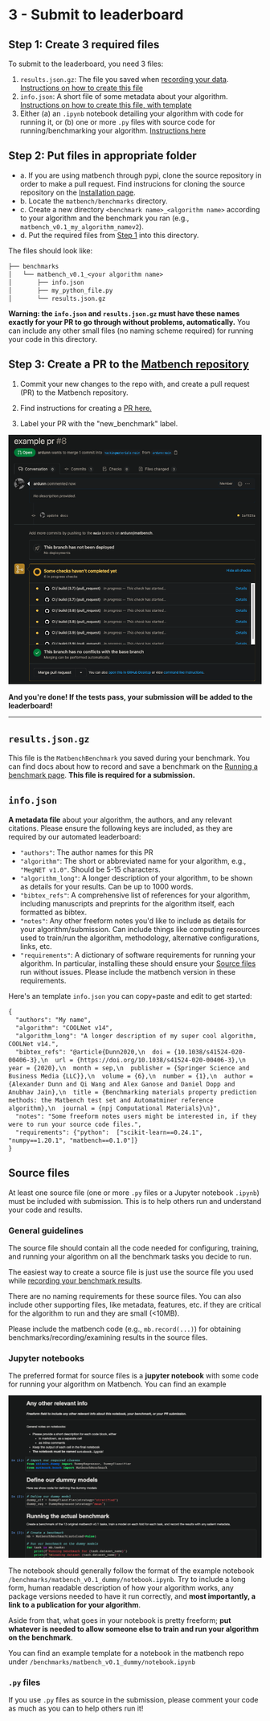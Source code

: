 # 3 - Submit to leaderboard


## Step 1: Create 3 required files

To submit to the leaderboard, you need 3 files:

1. `results.json.gz`: The file you saved when [recording your data](2run.md). [Instructions on how to create this file](#resultsjsongz)
2. `info.json`: A short file of some metadata about your algorithm. [Instructions on how to create this file, with template](#infojson)
3. Either (a) an `.ipynb` notebook detailing your algorithm with code for running it, or (b) one or more `.py` files with source code for running/benchmarking your algorithm. [Instructions here](#source-files)



## Step 2: Put files in appropriate folder

- a. If you are using matbench through pypi, clone the source repository in order to make a pull request. Find instrucions for cloning the source repository on the [Installation page](1install.md).
- b. Locate the `matbench/benchmarks` directory.
- c. Create a new directory `<benchmark name>_<algorithm name>` according to your algorithm and the benchmark you ran (e.g., `matbench_v0.1_my_algorithm_namev2`).
- d. Put the required files from [Step 1](#step-1-create-3-required-files) into this directory.

The files should look like:

```
├── benchmarks
│   └── matbench_v0.1_<your algorithm name>
│       ├── info.json
│       ├── my_python_file.py
│       └── results.json.gz
```


**Warning: the `info.json` and `results.json.gz` must have these names exactly for your PR to go through without problems, automatically.** You can include any other small files (no naming scheme required) for running your code in this directory.



## Step 3: Create a PR to the [Matbench repository](https://github.com/hackingmaterials/matbench)

1. Commit your new changes to the repo with, and create a pull request (PR) to the Matbench repository.

2. Find instructions for creating a [PR here.](https://guides.github.com/activities/hello-world/#:~:text=Pull%20Requests%20are%20the%20heart,merge%20them%20into%20their%20branch.&text=You%20can%20even%20open%20pull,repository%20and%20merge%20them%20yourself.)

3. Label your PR with the "new_benchmark" label.


![pr example](../static/pr_example.png)

**And you're done! If the tests pass, your submission will be added to the leaderboard!**

---


## `results.json.gz`

This file is the `MatbenchBenchmark` you saved during your benchmark. You can find docs about how to record and save a benchmark on the [Running a benchmark page](2run.md). **This file is required for a submission.**


## `info.json`

**A metadata file** about your algorithm, the authors, and any relevant citations. Please ensure the following keys are included, as they are required by our automated leaderboard:

  - `"authors"`: The author names for this PR
  - `"algorithm"`: The short or abbreviated name for your algorithm, e.g., `"MegNET v1.0"`. Should be 5-15 characters.
  - `"algorithm_long"`: A longer description of your algorithm, to be shown as details for your results. Can be up to 1000 words.
  - `"bibtex_refs"`: A comprehensive list of references for your algorithm, including manuscripts and preprints for the algorithm itself, each formatted as bibtex.
  - `"notes"`: Any other freeform notes you'd like to include as details for your algorithm/submission. Can include things like computing resources used to train/run the algorithm, methodology, alternative configurations, links, etc.
  - `"requirements"`: A dictionary of software requirements for running your algorithm. In particular, installing these should ensure your [Source files](#source-files) run without issues. Please include the matbench version in these requirements.


Here's an template `info.json` you can copy+paste and edit to get started:

```
{
  "authors": "My name",
  "algorithm": "COOLNet v14",
  "algorithm_long": "A longer description of my super cool algorithm, COOLNet v14.",
  "bibtex_refs": "@article{Dunn2020,\n  doi = {10.1038/s41524-020-00406-3},\n  url = {https://doi.org/10.1038/s41524-020-00406-3},\n  year = {2020},\n  month = sep,\n  publisher = {Springer Science and Business Media {LLC}},\n  volume = {6},\n  number = {1},\n  author = {Alexander Dunn and Qi Wang and Alex Ganose and Daniel Dopp and Anubhav Jain},\n  title = {Benchmarking materials property prediction methods: the Matbench test set and Automatminer reference algorithm},\n  journal = {npj Computational Materials}\n}",
  "notes": "Some freeform notes users might be interested in, if they were to run your source code files.",
  "requirements": {"python":  ["scikit-learn==0.24.1", "numpy==1.20.1", "matbench==0.1.0"]}
}
```

## Source files

At least one source file (one or more `.py` files or a Jupyter notebook `.ipynb`) must be included with submission. This is to help others run and understand your code and results.


### General guidelines

The source file should contain all the code needed for configuring, training, and running your algorithm on all the benchmark tasks you decide to run.

The easiest way to create a source file is just use the source file you used while [recording your benchmark results](2run.md).

There are no naming requirements for these source files. You can also include other supporting files, like metadata, features, etc. if they are critical for the algorithm to run and they are small (<10MB). 

Please include the matbench code (e.g., `mb.record(...)`) for obtaining benchmarks/recording/examining results in the source files.


### Jupyter notebooks

The preferred format for source files is a **jupyter notebook** with some code for running your algorithm on Matbench. You can find an example

![example_notebook](../static/notebook_example.png)

The notebook should generally follow the format of the example notebook `/benchmarks/matbench_v0.1_dummy/notebook.ipynb`. Try to include a long form, human readable description of how your algorithm works, any package versions needed to have it run correctly, and **most importantly, a link to a publication for your algorithm**. 

Aside from that, what goes in your notebook is pretty freeform; **put whatever is needed to
allow someone else to train and run your algorithm on the benchmark**. 

You can find an example template for a notebook in the matbench repo under `/benchmarks/matbench_v0.1_dummy/notebook.ipynb`


### `.py` files

If you use `.py` files as source in the submission, please comment your code as much as you can to help others run it!